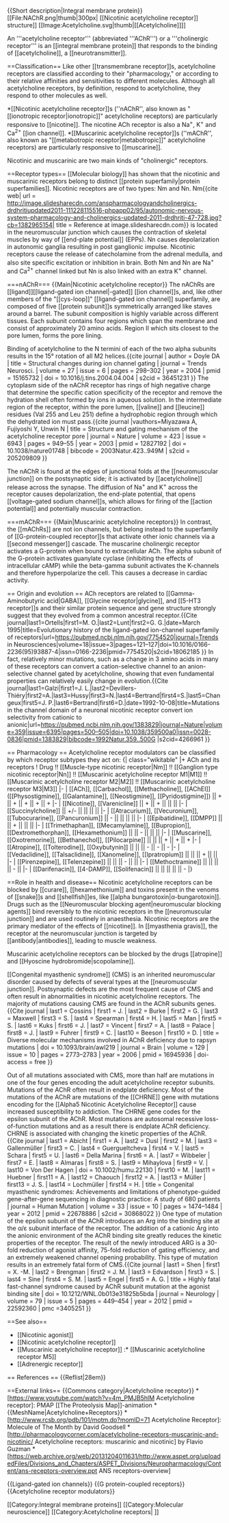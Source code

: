 {{Short description|Integral membrane protein}}
[[File:NAChR.png|thumb|300px| [[Nicotinic acetylcholine receptor]] structure]]
[[Image:Acetylcholine.svg|thumb|[[Acetylcholine]]]]

An '''acetylcholine receptor''' (abbreviated '''AChR''') or a '''cholinergic receptor''' is an [[integral membrane protein]] that responds to the binding of [[acetylcholine]], a [[neurotransmitter]].

==Classification==
Like other [[transmembrane receptor]]s, acetylcholine receptors are classified according to their "pharmacology," or according to their relative affinities and sensitivities to different molecules.  Although all acetylcholine receptors, by definition, respond to acetylcholine, they respond to other molecules as well.

*[[Nicotinic acetylcholine receptor]]s (''nAChR'', also known  as "[[ionotropic receptor|ionotropic]]" acetylcholine receptors) are particularly responsive to [[nicotine]]. The nicotine ACh receptor is also a Na<sup>+</sup>, K<sup>+</sup> and Ca<sup>2+</sup> [[ion channel]].
*[[Muscarinic acetylcholine receptor]]s (''mAChR'', also known as "[[metabotropic receptor|metabotropic]]" acetylcholine receptors) are particularly responsive to [[muscarine]].

Nicotinic and muscarinic are two main kinds of "cholinergic" receptors.

==Receptor types==
[[Molecular biology]] has shown that the nicotinic and muscarinic receptors belong to distinct [[protein superfamily|protein superfamilies]]. Nicotinic receptors are of two types: Nm and Nn. Nm<ref>{{cite web| url = http://image.slidesharecdn.com/anspharmacologyandcholinergics-drdhritiupdated2011-111228115516-phpapp02/95/autonomic-nervous-system-pharmacology-and-cholinergics-updated-2011-drdhriti-47-728.jpg?cb=1382965154| title = Reference at image.slidesharecdn.com}}</ref> is located in the neuromuscular junction which causes the contraction of skeletal muscles by way of [[end-plate potential]] (EPPs). Nn causes depolarization in autonomic ganglia resulting in post ganglionic impulse. Nicotinic receptors cause the release of catecholamine from the adrenal medulla, and also site specific excitation or inhibition in brain. Both Nm and Nn are Na<sup>+</sup> and Ca<sup>2+</sup> channel linked but Nn is also linked with an extra K<sup>+</sup> channel.

===nAChR===
{{Main|Nicotinic acetylcholine receptor}}
The nAChRs are [[ligand]][[ligand-gated ion channel|-gated]] [[ion channel]]s, and, like other members of the "[[cys-loop]]" [[ligand-gated ion channel]] superfamily, are composed of five [[protein subunit]]s symmetrically arranged like staves around a barrel. The subunit composition is highly variable across different tissues. Each subunit contains four regions which span the membrane and consist of approximately 20 amino acids.  Region II which sits closest to the pore lumen, forms the pore lining.

Binding of acetylcholine to the N termini of each of the two alpha subunits results in the 15° rotation of all M2 helices.<ref name="pmid15165732">{{cite journal | author = Doyle DA | title = Structural changes during ion channel gating | journal = Trends Neurosci. | volume = 27 | issue = 6 | pages = 298–302 | year = 2004 | pmid = 15165732 | doi = 10.1016/j.tins.2004.04.004 | s2cid = 36451231 }}</ref> The cytoplasm side of the nAChR receptor has rings of high negative charge that determine the specific cation specificity of the receptor and remove the hydration shell often formed by ions in aqueous solution. In the intermediate region of the receptor, within the pore lumen, [[valine]] and [[leucine]] residues (Val 255 and Leu 251) define a hydrophobic region through which the dehydrated ion must pass.<ref name="pmid12827192">{{cite journal |vauthors=Miyazawa A, Fujiyoshi Y, Unwin N | title = Structure and gating mechanism of the acetylcholine receptor pore | journal = Nature | volume = 423 | issue = 6943 | pages = 949–55 | year = 2003 | pmid = 12827192 | doi = 10.1038/nature01748 | bibcode = 2003Natur.423..949M | s2cid = 205209809 }}</ref>

The nAChR is found at the edges of junctional folds at the [[neuromuscular junction]] on the postsynaptic side; it is activated by [[acetylcholine]] release across the synapse. The diffusion of Na<sup>+</sup> and K<sup>+</sup> across the receptor causes depolarization, the end-plate potential, that opens [[voltage-gated sodium channel]]s, which allows for firing of the [[action potential]] and potentially muscular contraction.

===mAChR===
{{Main|Muscarinic acetylcholine receptors}}
In contrast, the [[mAChRs]] are not ion channels, but belong instead to the superfamily of [[G-protein-coupled receptor]]s that activate other ionic channels via a [[second messenger]] cascade.
The muscarine cholinergic  receptor activates a G-protein when bound to extracellular ACh. The alpha subunit of the G-protein activates guanylate cyclase (inhibiting the effects of intracellular cAMP) while the beta-gamma subunit activates the K-channels and therefore hyperpolarize the cell. This causes a decrease in cardiac activity.

== Origin and evolution ==
ACh receptors are related to [[Gamma-Aminobutyric acid|GABA]], [[Glycine receptor|glycine]], and [[5-HT3 receptor]]s and their similar protein sequence and gene structure strongly suggest that they evolved from a common ancestral receptor.<ref>{{Cite journal|last1=Ortells|first1=M. O.|last2=Lunt|first2=G. G.|date=March 1995|title=Evolutionary history of the ligand-gated ion-channel superfamily of receptors|url=https://pubmed.ncbi.nlm.nih.gov/7754520|journal=Trends in Neurosciences|volume=18|issue=3|pages=121–127|doi=10.1016/0166-2236(95)93887-4|issn=0166-2236|pmid=7754520|s2cid=18062185 }}</ref> In fact, relatively minor mutations, such as a change in 3 amino acids in many of these receptors can convert a cation-selective channel to an anion-selective channel gated by acetylcholine, showing that even fundamental properties can relatively easily change in evolution.<ref>{{Cite journal|last1=Galzi|first1=J. L.|last2=Devillers-Thiéry|first2=A.|last3=Hussy|first3=N.|last4=Bertrand|first4=S.|last5=Changeux|first5=J. P.|last6=Bertrand|first6=D.|date=1992-10-08|title=Mutations in the channel domain of a neuronal nicotinic receptor convert ion selectivity from cationic to anionic|url=https://pubmed.ncbi.nlm.nih.gov/1383829|journal=Nature|volume=359|issue=6395|pages=500–505|doi=10.1038/359500a0|issn=0028-0836|pmid=1383829|bibcode=1992Natur.359..500G |s2cid=4266961 }}</ref>

== Pharmacology ==
Acetylcholine receptor modulators can be classified by which receptor subtypes they act on:
{| class="wikitable"
|+ ACh and its receptors
! Drug !! [[Muscle-type nicotinic receptor|Nm]] !! [[Ganglion type nicotinic receptor|Nn]] !! [[Muscarinic acetylcholine receptor M1|M1]] !! [[Muscarinic acetylcholine receptor M2|M2]] !! [[Muscarinic acetylcholine receptor M3|M3]]
|-
| [[ACh]], [[Carbachol]], [[Methacholine]], [[AChEI]] ([[Physostigmine]], [[Galantamine]], [[Neostigmine]], [[Pyridostigmine]]) || + || + || + || + || +
|-
| [[Nicotine]], [[Varenicline]] || + || + || || || 
|-
| [[Succinylcholine]] || +/- || || || || 
|-
| [[Atracurium]], [[Vecuronium]], [[Tubocurarine]], [[Pancuronium]] || - || || || || 
|-
| [[Epibatidine]], [[DMPP]] || || + || || || 
|-
| [[Trimethaphan]], [[Mecamylamine]], [[Bupropion]], [[Dextromethorphan]], [[Hexamethonium]] || || - || || || 
|-
| [[Muscarine]], [[Oxotremorine]], [[Bethanechol]], [[Pilocarpine]] || || || + || + || + 
|-
| [[Atropine]], [[Tolterodine]], [[Oxybutynin]] || || || - || - || - 
|-
| [[Vedaclidine]], [[Talsaclidine]], [[Xanomeline]], [[Ipratropium]] || || || + || || 
|-
| [[Pirenzepine]], [[Telenzepine]] || || || - || || 
|-
| [[Methoctramine]] || || || || - || 
|-
| [[Darifenacin]], [[4-DAMP]], [[Solifenacin]] || || || || || -
|}

==Role in health and disease==
Nicotinic acetylcholine receptors can be blocked by [[curare]], [[hexamethonium]] and toxins present in the venoms of [[snake]]s and [[shellfish]]es, like [[alpha bungarotoxin|α-bungarotoxin]]. Drugs such as the [[Neuromuscular blocking agent|neuromuscular blocking agents]] bind reversibly to the nicotinic receptors in the [[neuromuscular junction]] and are used routinely in anaesthesia. Nicotinic receptors are the primary mediator of the effects of [[nicotine]]. In [[myasthenia gravis]], the receptor at the neuromuscular junction is targeted by [[antibody|antibodies]], leading to muscle weakness.

Muscarinic acetylcholine receptors can be blocked by the drugs [[atropine]] and [[Hyoscine hydrobromide|scopolamine]].

[[Congenital myasthenic syndrome]] (CMS) is an inherited neuromuscular disorder caused by defects of several types at the [[neuromuscular junction]]. Postsynaptic defects are the most frequent cause of CMS and often result in abnormalities in nicotinic acetylcholine receptors. The majority of mutations causing CMS are found in the AChR subunits genes.<ref name="Cossins">{{Cite journal 
| last1 = Cossins | first1 = J. 
| last2 = Burke | first2 = G. 
| last3 = Maxwell | first3 = S. 
| last4 = Spearman | first4 = H. 
| last5 = Man | first5 = S. 
| last6 = Kuks | first6 = J. 
| last7 = Vincent | first7 = A. 
| last8 = Palace | first8 = J. 
| last9 = Fuhrer | first9 = C. 
| last10 = Beeson | first10 = D. 
| title = Diverse molecular mechanisms involved in AChR deficiency due to rapsyn mutations 
| doi = 10.1093/brain/awl219 
| journal = Brain 
| volume = 129 
| issue = 10 
| pages = 2773–2783 
| year = 2006 
| pmid = 16945936 
| doi-access = free 
}}</ref>

Out of all mutations associated with CMS, more than half are mutations in one of the four genes encoding the adult acetylcholine receptor subunits. Mutations of the AChR often result in endplate deficiency. Most of the mutations of the AChR are mutations of the [[CHRNE]] gene with mutations encoding for the [[Alpha5 Nicotinic Acetylcholine Receptor]] cause increased susceptibility to addiction. The CHRNE gene codes for the epsilon subunit of the AChR. Most mutations are autosomal recessive loss-of-function mutations and as a result there is endplate AChR deficiency. CHRNE is associated with changing the kinetic properties of the AChR.<ref>{{Cite journal 
| last1 = Abicht | first1 = A. 
| last2 = Dusl | first2 = M. 
| last3 = Gallenmüller | first3 = C. 
| last4 = Guergueltcheva | first4 = V. 
| last5 = Schara | first5 = U. 
| last6 = Della Marina | first6 = A. 
| last7 = Wibbeler | first7 = E. 
| last8 = Almaras | first8 = S. 
| last9 = Mihaylova | first9 = V. 
| last10 = Von Der Hagen 
| doi = 10.1002/humu.22130 | first10 = M. 
| last11 = Huebner | first11 = A. 
| last12 = Chaouch | first12 = A. 
| last13 = Müller | first13 = J. S. 
| last14 = Lochmüller | first14 = H. 
| title = Congenital myasthenic syndromes: Achievements and limitations of phenotype-guided gene-after-gene sequencing in diagnostic practice: A study of 680 patients 
| journal = Human Mutation 
| volume = 33 
| issue = 10 
| pages = 1474–1484 
| year = 2012 
| pmid = 22678886 
| s2cid = 30868022 
}}</ref> One type of mutation of the epsilon subunit of the AChR introduces an Arg into the binding site at the α/ε subunit interface of the receptor. The addition of a cationic Arg into the anionic environment of the AChR binding site greatly reduces the kinetic properties of the receptor. The result of the newly introduced ARG is a 30-fold reduction of agonist affinity, 75-fold reduction of gating efficiency, and an extremely weakened channel opening probability. This type of mutation results in an extremely fatal form of CMS.<ref>{{Cite journal 
| last1 = Shen | first1 = X. -M. 
| last2 = Brengman | first2 = J. M. 
| last3 = Edvardson | first3 = S. 
| last4 = Sine | first4 = S. M. 
| last5 = Engel | first5 = A. G. 
| title = Highly fatal fast-channel syndrome caused by AChR subunit mutation at the agonist binding site 
| doi = 10.1212/WNL.0b013e31825b5bda 
| journal = Neurology 
| volume = 79 
| issue = 5 
| pages = 449–454 
| year = 2012 
| pmid = 22592360 
| pmc =3405251 
}}</ref>

==See also==
* [[Nicotinic agonist]]
* [[Nicotinic acetylcholine receptor]]
* [[Muscarinic acetylcholine receptor]]
:* [[Muscarinic acetylcholine receptor M5]]
* [[Adrenergic receptor]]

== References ==
{{Reflist|28em}}

==External links==
{{Commons category|Acetylcholine receptor}}
*[https://www.youtube.com/watch?v=4m_PMJB5hlM Acetylcholine receptor]: PMAP [[The Proteolysis Map]]-animation
*{{MeshName|Acetylcholine+Receptors}}
*[http://www.rcsb.org/pdb/101/motm.do?momID=71 Acetylcholine Receptor]: Molecule of The Month by David Goodsell
*[http://pharmacologycorner.com/acetylcholine-receptors-muscarinic-and-nicotinic/ Acetylcholine receptors: muscarinic and nicotinic] by Flavio Guzman
*[https://web.archive.org/web/20131204011631/http://www.aspet.org/uploadedFiles/Divisions_and_Chapters/ASPET_Divisions/Neuropharmacology/Content/ans-receptors-overview.ppt ANS receptors-overview]

{{Ligand-gated ion channels}}
{{G protein-coupled receptors}}
{{Acetylcholine receptor modulators}}

[[Category:Integral membrane proteins]]
[[Category:Molecular neuroscience]]
[[Category:Acetylcholine receptors| ]]